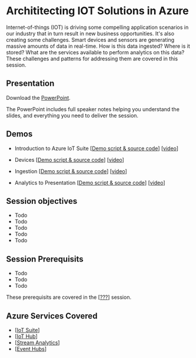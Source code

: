 # Archititecting IOT Solutions in Azure

Internet-of-things (IOT) is driving some compelling application scenarios in our industry that in turn result in new business opportunities.  It's also creating some challenges.  Smart devices and sensors are generating massive amounts of data in real-time.  How is this data ingested?  Where is it stored?  What are the services available to perform analytics on this data?  These challenges and patterns for addressing them are covered in this session.

## Presentation

Download the [PowerPoint](#).

The PowerPoint includes full speaker notes helping you understand the slides, and everything you need to deliver the session.

## Demos

* Introduction to Azure IoT Suite
[[Demo script & source code](#)]
[[video](#)]

* Devices
[[Demo script & source code](#)]
[[video](#)]

* Ingestion
[[Demo script & source code](#)]
[[video](#)]

* Analytics to Presentation
[[Demo script & source code](#)]
[[video](#)]


## Session objectives

- Todo
- Todo
- Todo
- Todo
- Todo

## Session Prerequisits

- Todo
- Todo
- Todo

These prerequisits are covered in the [[???](#)] session.

## Azure Services Covered

- [[IoT Suite](https://azure.microsoft.com/en-us/documentation/suites/iot-suite/)]
- [[IoT Hub](https://azure.microsoft.com/en-us/documentation/services/iot-hub/)]
- [[Stream Analytics](https://azure.microsoft.com/en-us/documentation/services/stream-analytics/)]
- [[Event Hubs](https://azure.microsoft.com/en-us/documentation/services/event-hubs/)]
